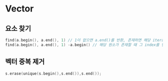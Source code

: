 # Vector

## 요소 찾기

```cpp
find(a.begin(), a.end(), 1) // 1이 없으면 a.end()를 반환, 존재하면 해당 iterator 반환
find(a.begin(), a.end(), 1) -a.begin() // 해당 원소가 존재할 때 그 index를 반환
```
## 벡터 중복 제거
```cpp
s.erase(unique(s.begin(),s.end()),s.end());
```
